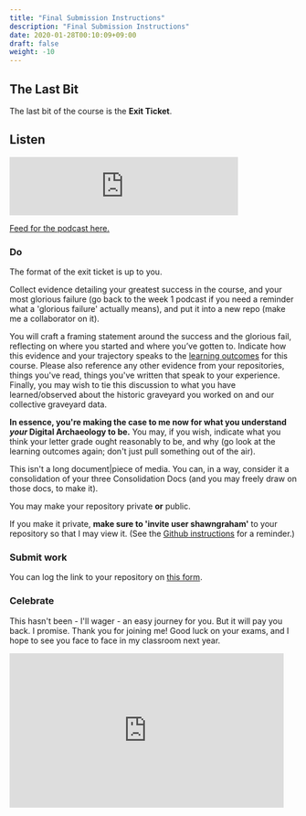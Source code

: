```yaml
---
title: "Final Submission Instructions"
description: "Final Submission Instructions"
date: 2020-01-28T00:10:09+09:00
draft: false
weight: -10
---
```


## The Last Bit

The last bit of the course is the **Exit Ticket**.

## Listen

<iframe src="https://anchor.fm/dr-graham/embed/episodes/HIST3000CLCV3000-Wk-12-The-End-enluhi" height="102px" width="400px" frameborder="0" scrolling="no"></iframe>

[Feed for the podcast here.](https://anchor.fm/s/1c3d3bfc/podcast/rss)

### Do

The format of the exit ticket is up to you.

Collect evidence detailing your greatest success in the course, and your most glorious failure (go back to the week 1 podcast if you need a reminder what a 'glorious failure' actually means), and put it into a new repo (make me a collaborator on it).

You will craft a framing statement around the success and the glorious fail, reflecting on where you started and where you’ve gotten to. Indicate how this evidence and your trajectory speaks to the [learning outcomes](/docs/2-learning-outcomes) for this course. Please also reference any other evidence from your repositories, things you've read, things you've written that speak to your experience. Finally, you may wish to tie this discussion to what you have learned/observed about the historic graveyard you worked on and our collective graveyard data.

**In essence, you're making the case to me now for what you understand _your_ Digital Archaeology to be.** You may, if you wish, indicate what you think your letter grade ought reasonably to be, and why (go look at the learning outcomes again; don't just pull something out of the air).

This isn't a long document|piece of media. You can, in a way, consider it a consolidation of your three Consolidation Docs (and you may freely draw on those docs, to make it).

You may make your repository private **or** public.

If you make it private, **make sure to 'invite user shawngraham'** to your repository so that I may view it. (See the [Github instructions](/week/1/github) for a reminder.)

### Submit work

You can log the link to your repository on [this form](https://forms.gle/9BMvFeFda9qq36fAA).

### Celebrate

This hasn't been - I'll wager - an easy journey for you. But it will pay you back. I promise. Thank you for joining me! Good luck on your exams, and I hope to see you face to face in my classroom next year.

<iframe src="https://giphy.com/embed/4GY3ljn0SuvrpvxIck" width="480" height="270" frameBorder="0" class="giphy-embed" allowFullScreen></iframe>
